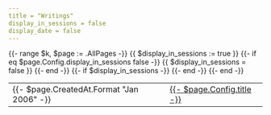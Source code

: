 ```yaml
---
title = "Writings"
display_in_sessions = false
display_date = false
---
```


<table>
    <tbody>
        {{- range $k, $page := .AllPages -}}
            {{ $display_in_sessions := true }}
            {{- if eq $page.Config.display_in_sessions false -}}
                {{ $display_in_sessions = false }}
            {{- end -}}
            {{- if $display_in_sessions -}}
                <tr>
                    <td class="post-date">
                        <span>{{- $page.CreatedAt.Format "Jan 2006" -}}</span>
                    </td>
                    <td class="post-title">
                        <a href="/{{ $page.Url }}/">
                            <span style="{{ if $page.Config.li_style }}{{ range $style := $page.Config.li_style }}{{ $style }};{{ end }}{{ end }}">
                                {{- $page.Config.title -}}
                            </span>
                        </a>
                    </td>
                </tr>
            {{- end -}}
        {{- end -}}
    </tbody>
</table>
